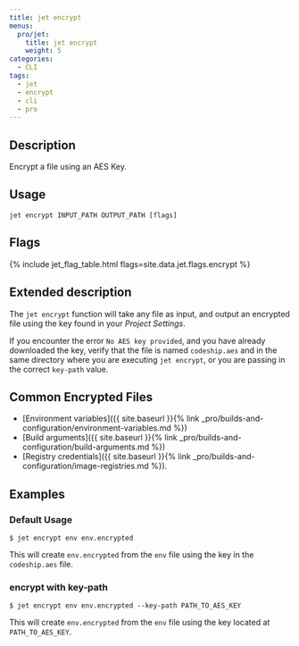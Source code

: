 ```yaml
---
title: jet encrypt
menus:
  pro/jet:
    title: jet encrypt
    weight: 5
categories:
  - CLI
tags:
  - jet
  - encrypt
  - cli
  - pro
---
```


## Description
Encrypt a file using an AES Key.

## Usage

```
jet encrypt INPUT_PATH OUTPUT_PATH [flags]
```

## Flags
{% include jet_flag_table.html flags=site.data.jet.flags.encrypt %}

## Extended description
The `jet encrypt` function will take any file as input, and output an encrypted file using the key found in your _Project Settings_.

If you encounter the error `No AES key provided`, and you have already downloaded the key, verify that the file is named `codeship.aes` and in the same directory where you are executing `jet encrypt`, or you are passing in the correct `key-path` value.

## Common Encrypted Files

 + [Environment variables]({{ site.baseurl }}{% link _pro/builds-and-configuration/environment-variables.md %})
 + [Build arguments]({{ site.baseurl }}{% link _pro/builds-and-configuration/build-arguments.md %})
 + [Registry credentials]({{ site.baseurl }}{% link _pro/builds-and-configuration/image-registries.md %}).

## Examples

### Default Usage
```shell
$ jet encrypt env env.encrypted
```

This will create `env.encrypted` from the `env` file using the key in the `codeship.aes` file.

### encrypt with key-path

```shell
$ jet encrypt env env.encrypted --key-path PATH_TO_AES_KEY
```

This will create `env.encrypted` from the `env` file using the key located at `PATH_TO_AES_KEY`.
